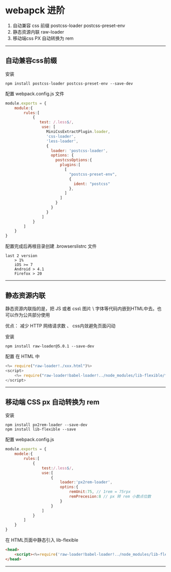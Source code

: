  

# webapck 进阶

1. 自动兼容 css 前缀 postcss-loader postcss-preset-env
2. 静态资源内联 raw-loader
3. 移动端css PX 自动转换为 rem

---

## 自动兼容css前缀

安装

```shell
npm install postcss-loader postcss-preset-env --save-dev
```

配置 webpack.config.js 文件

```javascript
module.exports = {
    module:{
        rules:[
            {
               test: /.less$/,
                use: [
                  MiniCssExtractPlugin.loader,
                  'css-loader',
                  'less-loader',
                  {
                    loader: 'postcss-loader',
                    options: {
                      postcssOptions:{
                        plugins:[
                          [
                            "postcss-preset-env",
                            {
                              ident: "postcss"
                            },
                          ]
                        ]
                      }
                    }
                  }
                ] 
            }
        ]
    }
}
```

配置完成后再根目录创建 .browserslistrc 文件

```te
last 2 version
    > 1%
    iOS >= 7
    Android > 4.1
    Firefox > 20
```

---

## 静态资源内联

静态资源内联指的是，把 JS 或者 css\ 图片 \ 字体等代码内嵌到HTML中去。也可以作为公共部分使用

优点： 减少 HTTP 网络请求数 、 css内敛避免页面闪动

安装

```shell
npm install raw-loader@5.0.1 --save-dev
```

配置 在 HTML 中

```javascript
<%= require("raw-loader!./xxx.html")%>
<script>
	<%= require("raw-loader!babel-loader!../node_modules/lib-flexible/flexible.js")%>
</script>
```

---

## 移动端 CSS px 自动转换为 rem

安装

```shell
npm install px2rem-loader --save-dev
npm install lib-flexible --save
```

配置 webpack.config.js

```javascript
module.exports = {
    modele:{
        rules:[
            {
                test:/.less$/,
                use:[
                    {
                        loader:'px2rem-loader',
                        optins:{
                            remUnit:75, // 1rem = 75rpx
                            remPrecesion:8 // px 转 rem 小数点位数
                        }
                    }
                ]
            }
        ]
    }
}
```

在 HTML页面中静态引入 lib-flexible

```html
<head>
	<script><%=require('raw-loader!babel-loader!../node_modules/lib-flexible/flexible.js')%></script>
</head>
```

---



